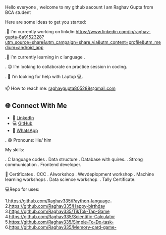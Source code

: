 Hello everyone , welcome to my github aacount
I am Raghav Gupta from BCA student 

Here are some ideas to get you started:

.🔭 I’m currently working on linkdin https://www.linkedin.com/in/raghav-gupta-8a9152328?utm_source=share&utm_campaign=share_via&utm_content=profile&utm_medium=android_app


.🌱 I’m currently learning in c language .



. 😊 I’m looking to collaborate on practice session in coding.

. 🤔 I’m looking for help with Laptop 💻.


📫 How to reach me: raghavgupta805288@gmail.com
 ## 🌐 Connect With Me

- 🔗 [LinkedIn](https://www.linkedin.com/in/raghav-gupta-8a9152328?utm_source=share&utm_campaign=share_via&utm_content=profile&utm_medium=android_app)
- 💻 [GitHub](https://github.com/Raghav335)
- 📱 [WhatsApp](https://wa.me/+918382074540)

 
. 😄 Pronouns: He/ him 


My skills: 

. C language codes 
. Data structure 
. Database with quires.
. Strong communication 
. Frontend developer.

📿 Certificates 
. CCC
. AIworkshop
. Wevdeplopment workshop 
.  Machine learning workshops 
. Data science workshop.
. Tally Certificate.

💻Repo for uses:

 1.https://github.com/Raghav335/Paython-language-
2.https://github.com/Raghav335/Happy-birthday
3.https://github.com/Raghav335/TikTok-Tap-Game
4.https://github.com/Raghav335/Scientific-Calculator
5.https://github.com/Raghav335/Simple-To-Do-task-
6.https://github.com/Raghav335/Memory-card-game-